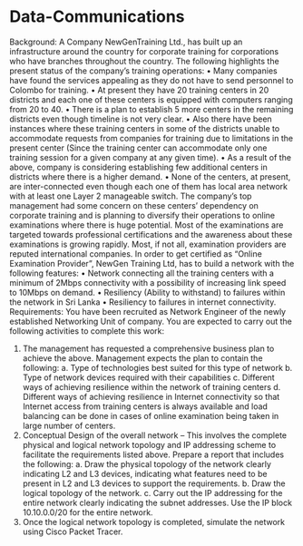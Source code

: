 # Data-Communications

Background:
A Company NewGenTraining Ltd., has built up an infrastructure around the country for corporate training for corporations who have branches throughout the country. The following highlights the present status of the company’s training operations:
• Many companies have found the services appealing as they do not have to send personnel to Colombo for training.
• At present they have 20 training centers in 20 districts and each one of these centers is equipped with computers ranging from 20 to 40.
• There is a plan to establish 5 more centers in the remaining districts even though timeline is not very clear.
• Also there have been instances where these training centers in some of the districts unable to accommodate requests from companies for training due to limitations in the present center (Since the training center can accommodate only one training session for a given company at any given time).
• As a result of the above, company is considering establishing few additional centers in districts where there is a higher demand.
• None of the centers, at present, are inter-connected even though each one of them has local area network with at least one Layer 2 manageable switch.
The company’s top management had some concern on these centers’ dependency on corporate training and is planning to diversify their operations to online examinations where there is huge potential. Most of the examinations are targeted towards professional certifications and the awareness about these examinations is growing rapidly. Most, if not all, examination providers are reputed international companies.
In order to get certified as “Online Examination Provider”, NewGen Training Ltd, has to build a network with the following features:
• Network connecting all the training centers with a minimum of 2Mbps connectivity with a possibility of increasing link speed to 10Mbps on demand.
• Resiliency (Ability to withstand) to failures within the network in Sri Lanka
• Resiliency to failures in internet connectivity.
Requirements:
You have been recruited as Network Engineer of the newly established Networking Unit of company.
You are expected to carry out the following activities to complete this work:

1. The management has requested a comprehensive business plan to achieve the above. Management expects the plan to contain the following:
a. Type of technologies best suited for this type of network
b. Type of network devices required with their capabilities
c. Different ways of achieving resilience within the network of training centers
d. Different ways of achieving resilience in Internet connectivity so that Internet access from training centers is always available and load balancing can be done in cases of online examination being taken in large number of centers.
2. Conceptual Design of the overall network – This involves the complete physical and logical network topology and IP addressing scheme to facilitate the requirements listed above. Prepare a report that includes the following:
a. Draw the physical topology of the network clearly indicating L2 and L3 devices, indicating what features need to be present in L2 and L3 devices to support the requirements.
b. Draw the logical topology of the network.
c. Carry out the IP addressing for the entire network clearly indicating the subnet addresses. Use the IP block 10.10.0.0/20 for the entire network.
3. Once the logical network topology is completed, simulate the network using Cisco Packet Tracer.
